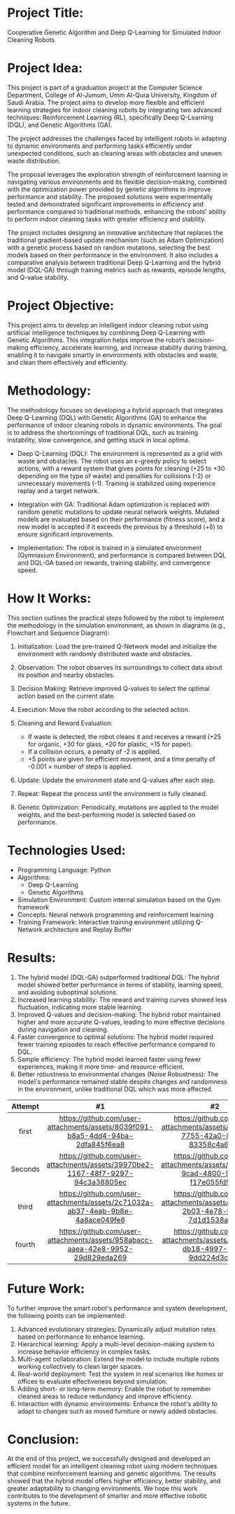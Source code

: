 

# Project Title:
Cooperative Genetic Algorithm and Deep Q-Learning for Simulated Indoor Cleaning Robots

# Project Idea:
This project is part of a graduation project at the Computer Science Department, College of Al-Jumum, Umm Al-Qura University, Kingdom of Saudi Arabia. The project aims to develop more flexible and efficient learning strategies for indoor cleaning robots by integrating two advanced techniques: Reinforcement Learning (RL), specifically Deep Q-Learning (DQL), and Genetic Algorithms (GA).

The project addresses the challenges faced by intelligent robots in adapting to dynamic environments and performing tasks efficiently under unexpected conditions, such as cleaning areas with obstacles and uneven waste distribution.

The proposal leverages the exploration strength of reinforcement learning in navigating various environments and its flexible decision-making, combined with the optimization power provided by genetic algorithms to improve performance and stability. The proposed solutions were experimentally tested and demonstrated significant improvements in efficiency and performance compared to traditional methods, enhancing the robots' ability to perform indoor cleaning tasks with greater efficiency and stability.

The project includes designing an innovative architecture that replaces the traditional gradient-based update mechanism (such as Adam Optimization) with a genetic process based on random mutations, selecting the best models based on their performance in the environment. It also includes a comparative analysis between traditional Deep Q-Learning and the hybrid model (DQL-GA) through training metrics such as rewards, episode lengths, and Q-value stability.

# Project Objective:
This project aims to develop an intelligent indoor cleaning robot using artificial intelligence techniques by combining Deep Q-Learning with Genetic Algorithms. This integration helps improve the robot’s decision-making efficiency, accelerate learning, and increase stability during training, enabling it to navigate smartly in environments with obstacles and waste, and clean them effectively and efficiently.

# Methodology:
The methodology focuses on developing a hybrid approach that integrates Deep Q-Learning (DQL) with Genetic Algorithms (GA) to enhance the performance of indoor cleaning robots in dynamic environments. The goal is to address the shortcomings of traditional DQL, such as training instability, slow convergence, and getting stuck in local optima.

- Deep Q-Learning (DQL):
  The environment is represented as a grid with waste and obstacles. The robot uses an ε-greedy policy to select actions, with a reward system that gives points for cleaning (+25 to +30 depending on the type of waste) and penalties for collisions (-2) or unnecessary movements (-1). Training is stabilized using experience replay and a target network.

- Integration with GA:
  Traditional Adam optimization is replaced with random genetic mutations to update neural network weights. Mutated models are evaluated based on their performance (fitness score), and a new model is accepted if it exceeds the previous by a threshold (+δ) to ensure significant improvements.

- Implementation:
  The robot is trained in a simulated environment (Gymnasium Environment), and performance is compared between DQL and DQL-GA based on rewards, training stability, and convergence speed.

# How It Works:
This section outlines the practical steps followed by the robot to implement the methodology in the simulation environment, as shown in diagrams (e.g., Flowchart and Sequence Diagram):

1. Initialization:
   Load the pre-trained Q-Network model and initialize the environment with randomly distributed waste and obstacles.

2. Observation:
   The robot observes its surroundings to collect data about its position and nearby obstacles.

3. Decision Making:
   Retrieve improved Q-values to select the optimal action based on the current state.

4. Execution:
   Move the robot according to the selected action.

5. Cleaning and Reward Evaluation:
   - If waste is detected, the robot cleans it and receives a reward (+25 for organic, +30 for glass, +20 for plastic, +15 for paper).
   - If a collision occurs, a penalty of -2 is applied.
   - +5 points are given for efficient movement, and a time penalty of -0.001 × number of steps is applied.

6. Update:
   Update the environment state and Q-values after each step.

7. Repeat:
   Repeat the process until the environment is fully cleaned.

8. Genetic Optimization:
   Periodically, mutations are applied to the model weights, and the best-performing model is selected based on performance.

# Technologies Used:
- Programming Language:
  Python
- Algorithms:
  - Deep Q-Learning
  - Genetic Algorithms
- Simulation Environment:
  Custom internal simulation based on the Gym framework
- Concepts:
  Neural network programming and reinforcement learning
- Training Framework:
  Interactive training environment utilizing Q-Network architecture and Replay Buffer
# Results:
1. The hybrid model (DQL-GA) outperformed traditional DQL:
   The hybrid model showed better performance in terms of stability, learning speed, and avoiding suboptimal solutions.
2. Increased learning stability:
   The reward and training curves showed less fluctuation, indicating more stable learning.
3. Improved Q-values and decision-making:
   The hybrid robot maintained higher and more accurate Q-values, leading to more effective decisions during navigation and cleaning.
4. Faster convergence to optimal solutions:
   The hybrid model required fewer training episodes to reach effective performance compared to DQL.
5. Sample efficiency:
   The hybrid model learned faster using fewer experiences, making it more time- and resource-efficient.
6. Better robustness to environmental changes (Noise Robustness):
   The model's performance remained stable despite changes and randomness in the environment, unlike traditional DQL which was more affected.

| Attempt | #1    | #2    |
| :---:   | :---: | :---: |
| first | https://github.com/user-attachments/assets/8039f091-b8a5-4dd4-94ba-2dfa845f6ea8 | https://github.com/user-attachments/assets/59bd245a-7755-42a0-83e7-83358c4a6baa |
| Seconds |  https://github.com/user-attachments/assets/39970be2-1167-48f7-9297-94c3a38805ec |  https://github.com/user-attachments/assets/12288d06-9cad-4800-9239-f17e055fd561 |
| third |  https://github.com/user-attachments/assets/2c71032a-ab37-4eab-9b8e-4a8ace049fe8 |  https://github.com/user-attachments/assets/bb40eb90-2b03-4e78-b9f0-7d1d1538ab31 |
| fourth |  https://github.com/user-attachments/assets/958abacc-aaea-42e8-9952-29d829eda269 | https://github.com/user-attachments/assets/407c360f-db18-4997-9fcd-9dd224d3ced1 |

# Future Work:
To further improve the smart robot's performance and system development, the following points can be implemented:

1. Advanced evolutionary strategies:
   Dynamically adjust mutation rates based on performance to enhance learning.
2. Hierarchical learning:
   Apply a multi-level decision-making system to increase behavior efficiency in complex tasks.
3. Multi-agent collaboration:
   Extend the model to include multiple robots working collectively to clean larger spaces.
4. Real-world deployment:
   Test the system in real scenarios like homes or offices to evaluate effectiveness beyond simulation.
5. Adding short- or long-term memory:
   Enable the robot to remember cleaned areas to reduce redundancy and improve efficiency.
6. Interaction with dynamic environments:
   Enhance the robot's ability to adapt to changes such as moved furniture or newly added obstacles.
# Conclusion:
At the end of this project, we successfully designed and developed an efficient model for an intelligent cleaning robot using modern techniques that combine reinforcement learning and genetic algorithms. The results showed that the hybrid model offers higher efficiency, better stability, and greater adaptability to changing environments. We hope this work contributes to the development of smarter and more effective robotic systems in the future.
